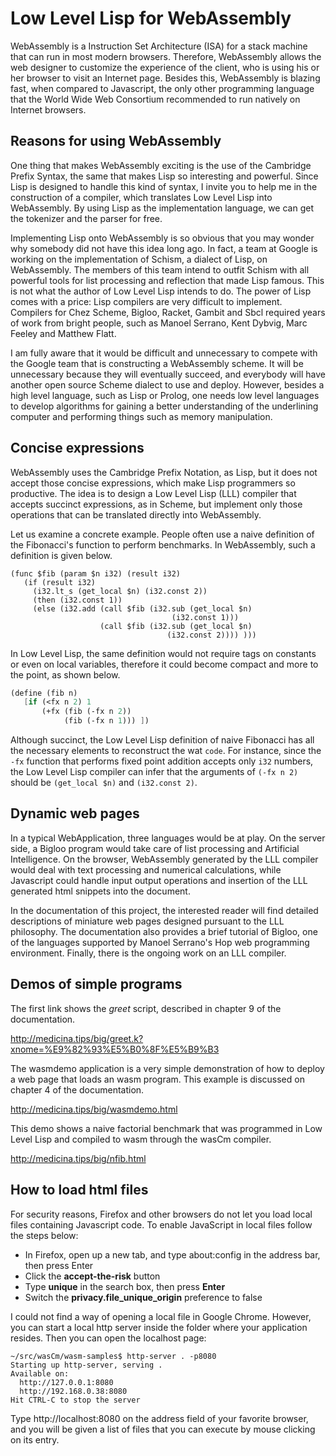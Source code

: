 # Low Level Lisp for WebAssembly

WebAssembly is a Instruction Set Architecture (ISA) for
a stack machine that can run in most modern browsers.
Therefore, WebAssembly allows the web designer to
customize the experience of the client, who is using
his or her browser to visit an Internet page. Besides
this, WebAssembly is blazing fast, when compared to
Javascript, the only other programming language that
the World Wide Web Consortium recommended to run natively
on Internet browsers.

## Reasons for using WebAssembly

One thing that makes WebAssembly exciting is the use of
the Cambridge Prefix Syntax, the same that makes Lisp
so interesting and powerful. Since Lisp is designed
to handle this kind of syntax, I invite you to help me
in the construction of a compiler, which translates
Low Level Lisp into WebAssembly. By using Lisp as the
implementation language, we can get the tokenizer and
the parser for free.

Implementing Lisp onto WebAssembly is so obvious that you
may wonder why somebody did not have this idea
long ago. In fact, a team at Google is working on
the implementation of Schism, a dialect of Lisp, on
WebAssembly. The members of this team intend to outfit
Schism with all powerful tools for list processing
and reflection that made Lisp famous. This is not what
the author of Low Level Lisp intends to do. The power
of Lisp comes with a price: Lisp compilers are very
difficult to implement. Compilers for Chez Scheme,
Bigloo, Racket, Gambit and Sbcl required years of
work from bright people, such as Manoel Serrano, Kent
Dybvig, Marc Feeley and Matthew Flatt.

I am fully aware that it would be difficult and unnecessary
to compete with the Google team that is constructing a
WebAssembly scheme. It will be unnecessary because they
will eventually succeed, and everybody will have another
open source Scheme dialect to use and deploy. However,
besides a high level language, such as Lisp or Prolog,
one needs low level languages to develop algorithms
for gaining a better understanding of the underlining
computer and performing things such as memory manipulation.

## Concise expressions

WebAssembly uses the Cambridge Prefix Notation, as Lisp,
but it does not accept those concise expressions, which
make Lisp programmers so productive. The idea is to design
a Low Level Lisp (LLL) compiler that accepts succinct
expressions, as in Scheme, but implement only those
operations that can be translated directly into WebAssembly.

Let us examine a concrete example. People often use a naive
definition of the Fibonacci's function to perform benchmarks.
In WebAssembly, such a definition is given below.

```Wasm
(func $fib (param $n i32) (result i32)
   (if (result i32)
     (i32.lt_s (get_local $n) (i32.const 2))
     (then (i32.const 1)) 
     (else (i32.add (call $fib (i32.sub (get_local $n)
                                    (i32.const 1)))
                    (call $fib (i32.sub (get_local $n) 
                                   (i32.const 2)))) )))
```

In Low Level Lisp, the same definition would not require
tags on constants or even on local variables, therefore it
could become compact and more to the point, as shown below.

```Scheme
(define (fib n)
   [if (<fx n 2) 1
       (+fx (fib (-fx n 2))
            (fib (-fx n 1))) ])
```

Although succinct, the Low Level Lisp definition
of naive Fibonacci has all the necessary elements
to reconstruct the wat `code`. For instance, since
the `-fx` function that performs fixed point
addition accepts only `i32` numbers, the Low
Level Lisp compiler can infer that the arguments
of `(-fx n 2)` should be `(get_local $n)`
and `(i32.const 2)`.

## Dynamic web pages

In a typical WebApplication, three languages would be
at play. On the server side, a Bigloo program would
take care of list processing and Artificial
Intelligence. On the browser, WebAssembly generated
by the LLL compiler would deal with text processing
and numerical calculations, while Javascript could
handle input output operations and insertion of
the LLL generated html snippets into the document.

In the documentation of this project, the interested
reader will find detailed descriptions of miniature
web pages designed pursuant to the LLL philosophy.
The documentation also provides a brief
tutorial of Bigloo, one of the languages supported
by Manoel Serrano's Hop web programming environment.
Finally, there is the ongoing work on an LLL compiler.

## Demos of simple programs
The first link shows the *greet* script, described in
chapter 9 of the documentation. 

http://medicina.tips/big/greet.k?xnome=%E9%82%93%E5%B0%8F%E5%B9%B3

The wasmdemo application is a very simple demonstration of how
to deploy a web page that loads an wasm program. This example
is discussed on chapter 4 of the documentation.

http://medicina.tips/big/wasmdemo.html

This demo shows a naive factorial benchmark that was programmed
in Low Level Lisp and compiled to wasm through the wasCm
compiler.

http://medicina.tips/big/nfib.html

## How to load html files
For security reasons, Firefox and other browsers do not
let you load local files containing Javascript code. To
enable JavaScript in local files follow the steps below:

- In Firefox, open up a new tab, and type about:config
  in the address bar, then press Enter
- Click the **accept-the-risk** button
- Type **unique** in the search box, then press **Enter**
- Switch the **privacy.file_unique_origin** preference to false

I could not find a way of opening a local file in Google
Chrome. However, you can start a local http server inside
the folder where your application resides. Then you can
open the localhost page:

```Shell
~/src/wasCm/wasm-samples$ http-server . -p8080
Starting up http-server, serving .
Available on:
  http://127.0.0.1:8080
  http://192.168.0.38:8080
Hit CTRL-C to stop the server
```
Type http://localhost:8080 on the address field of your
favorite browser, and you will be given a list of files
that you can execute by mouse clicking on its entry.


